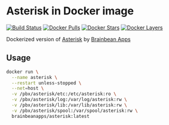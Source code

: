 # Asterisk in Docker image

[![Build Status](https://img.shields.io/docker/build/brainbeanapps/asterisk.svg)](https://hub.docker.com/r/brainbeanapps/asterisk)
[![Docker Pulls](https://img.shields.io/docker/pulls/brainbeanapps/asterisk.svg)](https://hub.docker.com/r/brainbeanapps/asterisk)
[![Docker Stars](https://img.shields.io/docker/stars/brainbeanapps/asterisk.svg)](https://hub.docker.com/r/brainbeanapps/asterisk)
[![Docker Layers](https://images.microbadger.com/badges/image/brainbeanapps/asterisk.svg)](https://microbadger.com/images/brainbeanapps/asterisk)

Dockerized version of [Asterisk](https://www.asterisk.org/) by [Brainbean Apps](https://brainbeanapps.com)

## Usage

```bash
docker run \
  --name asterisk \
  --restart unless-stopped \
  --net=host \
  -v /pbx/asterisk/etc:/etc/asterisk:ro \
  -v /pbx/asterisk/log:/var/log/asterisk:rw \
  -v /pbx/asterisk/lib:/var/lib/asterisk:rw \
  -v /pbx/asterisk/spool:/var/spool/asterisk:rw \
  brainbeanapps/asterisk:latest
```
